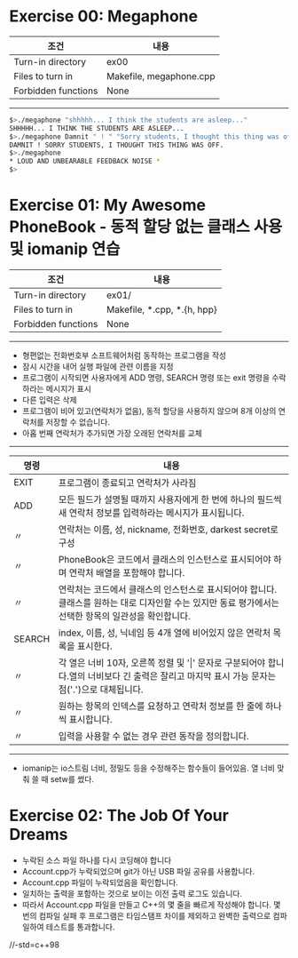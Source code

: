 # Exercise 00: Megaphone
조건|내용
--|--
Turn-in directory | ex00
Files to turn in |Makefile, megaphone.cpp
Forbidden functions |None
---
```bash
$>./megaphone "shhhhh... I think the students are asleep..."
SHHHHH... I THINK THE STUDENTS ARE ASLEEP...
$>./megaphone Damnit " ! " "Sorry students, I thought this thing was off."
DAMNIT ! SORRY STUDENTS, I THOUGHT THIS THING WAS OFF.
$>./megaphone
* LOUD AND UNBEARABLE FEEDBACK NOISE *
$>
```
# Exercise 01: My Awesome PhoneBook - 동적 할당 없는 클래스 사용 및 iomanip 연습
조건|내용
--|--
Turn-in directory | ex01/
Files to turn in | Makefile, *.cpp, *.{h, hpp}
Forbidden functions | None
---
- 형편없는 전화번호부 소프트웨어처럼 동작하는 프로그램을 작성
- 잠시 시간을 내어 실행 파일에 관련 이름을 지정
- 프로그램이 시작되면 사용자에게 ADD 명령, SEARCH 명령 또는 exit 명령을 수락하라는 메시지가 표시
- 다른 입력은 삭제
- 프로그램이 비어 있고(연락처가 없음), 동적 할당을 사용하지 않으며 8개 이상의 연락처를 저장할 수 없습니다.
- 아홉 번째 연락처가 추가되면 가장 오래된 연락처를 교체
---
명령|내용
|--|--|
EXIT| 프로그램이 종료되고 연락처가 사라짐
ADD| 모든 필드가 설명될 때까지 사용자에게 한 번에 하나의 필드씩 새 연락처 정보를 입력하라는 메시지가 표시됩니다.
〃|연락처는 이름, 성, nickname, 전화번호, darkest secret로 구성
〃|PhoneBook은 코드에서 클래스의 인스턴스로 표시되어야 하며 연락처 배열을 포함해야 합니다.
〃|연락처는 코드에서 클래스의 인스턴스로 표시되어야 합니다. 클래스를 원하는 대로 디자인할 수는 있지만 동료 평가에서는 선택한 항목의 일관성을 확인합니다.
SEARCH | index, 이름, 성, 닉네임 등 4개 열에 비어있지 않은 연락처 목록을 표시한다.
〃| 각 열은 너비 10자, 오른쪽 정렬 및 '&verbar;' 문자로 구분되어야 합니다.열의 너비보다 긴 출력은 잘리고 마지막 표시 가능 문자는 점('.')으로 대체됩니다.
〃|원하는 항목의 인덱스를 요청하고 연락처 정보를 한 줄에 하나씩 표시합니다.
〃|입력을 사용할 수 없는 경우 관련 동작을 정의합니다.
---

- iomanip는 io스트림 너비, 정밀도 등을 수정해주는 함수들이 들어있음. 열 너비 맞춰 쓸 때 setw를 썼다.

# Exercise 02: The Job Of Your Dreams #

- 누락된 소스 파일 하나를 다시 코딩해야 합니다
- Account.cpp가 누락되었으며 git가 아닌 USB 파일 공유를 사용합니다.
- Account.cpp 파일이 누락되었음을 확인합니다.
- 일치하는 출력을 포함하는 것으로 보이는 이전 출력 로그도 있습니다.
- 따라서 Account.cpp 파일을 만들고 C++의 몇 줄을 빠르게 작성해야 합니다. 몇 번의 컴파일 실패 후 프로그램은 타임스탬프 차이를 제외하고 완벽한 출력으로 컴파일하여 테스트를 통과합니다.

//-std=c++98 